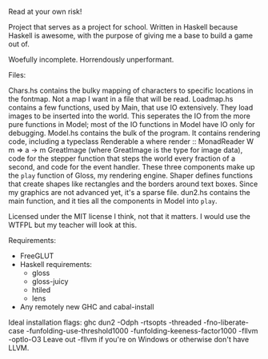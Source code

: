 Read at your own risk!








Project that serves as a project for school. Written in Haskell because Haskell is awesome, with the purpose of giving me a base to build a game out of. 

Woefully incomplete. Horrendously unperformant. 


Files:

Chars.hs contains the bulky mapping of characters to specific locations in the fontmap. Not a map I want in a file that will be read.
Loadmap.hs contains a few functions, used by Main, that use IO extensively. They load images to be inserted into the world. This seperates the IO from the more pure functions in Model; most of the IO functions in Model have IO only for debugging.
Model.hs contains the bulk of the program. It contains rendering code, including a typeclass Renderable a where render :: MonadReader W m => a -> m GreatImage (where GreatImage is the type for image data), code for the stepper function that steps the world every fraction of a second, and code for the event handler. These three components make up the `play` function of Gloss, my rendering engine.
Shaper defines functions that create shapes like rectangles and the borders around text boxes. Since my graphics are not advanced yet, it's a sparse file.
dun2.hs contains the main function, and it ties all the components in Model into `play`. 


Licensed under the MIT license I think, not that it matters. I would use the WTFPL but my teacher will look at this.

Requirements:
- FreeGLUT
- Haskell requirements:
	- gloss
	- gloss-juicy
	- htiled
	- lens
- Any remotely new GHC and cabal-install

Ideal installation flags: ghc dun2 -Odph -rtsopts -threaded -fno-liberate-case -funfolding-use-threshold1000 -funfolding-keeness-factor1000 -fllvm -optlo-O3
Leave out -fllvm if you're on Windows or otherwise don't have LLVM. 
